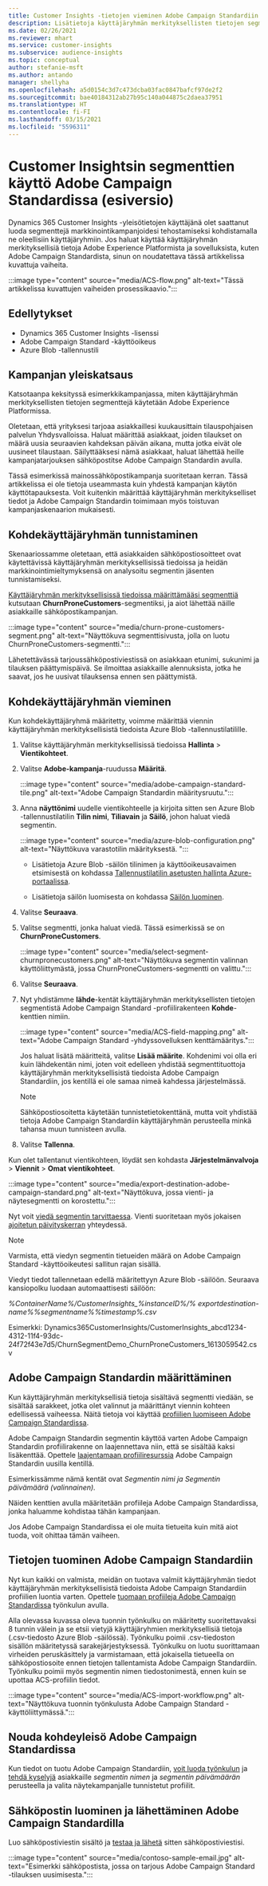 ```yaml
---
title: Customer Insights -tietojen vieminen Adobe Campaign Standardiin
description: Lisätietoja käyttäjäryhmän merkityksellisten tietojen segmenttien käytöstä Adobe Campaign Standardissa.
ms.date: 02/26/2021
ms.reviewer: mhart
ms.service: customer-insights
ms.subservice: audience-insights
ms.topic: conceptual
author: stefanie-msft
ms.author: antando
manager: shellyha
ms.openlocfilehash: a5d0154c3d7c473dcba03fac0847bafcf97de2f2
ms.sourcegitcommit: bae40184312ab27b95c140a044875c2daea37951
ms.translationtype: HT
ms.contentlocale: fi-FI
ms.lasthandoff: 03/15/2021
ms.locfileid: "5596311"
---
```

# <a name="use-customer-insights-segments-in-adobe-campaign-standard-preview"></a>Customer Insightsin segmenttien käyttö Adobe Campaign Standardissa (esiversio)

Dynamics 365 Customer Insights -yleisötietojen käyttäjänä olet saattanut luoda segmenttejä markkinointikampanjoidesi tehostamiseksi kohdistamalla ne oleellisiin käyttäjäryhmiin. Jos haluat käyttää käyttäjäryhmän merkityksellisiä tietoja Adobe Experience Platformista ja sovelluksista, kuten Adobe Campaign Standardista, sinun on noudatettava tässä artikkelissa kuvattuja vaiheita.

:::image type="content" source="media/ACS-flow.png" alt-text="Tässä artikkelissa kuvattujen vaiheiden prosessikaavio.":::

## <a name="prerequisites"></a>Edellytykset

-   Dynamics 365 Customer Insights -lisenssi
-   Adobe Campaign Standard -käyttöoikeus
-   Azure Blob -tallennustili

## <a name="campaign-overview"></a>Kampanjan yleiskatsaus

Katsotaanpa keksityssä esimerkkikampanjassa, miten käyttäjäryhmän merkityksellisten tietojen segmenttejä käytetään Adobe Experience Platformissa.

Oletetaan, että yrityksesi tarjoaa asiakkaillesi kuukausittain tilauspohjaisen palvelun Yhdysvalloissa. Haluat määrittää asiakkaat, joiden tilaukset on määrä uusia seuraavien kahdeksan päivän aikana, mutta jotka eivät ole uusineet tilaustaan. Säilyttääksesi nämä asiakkaat, haluat lähettää heille kampanjatarjouksen sähköpostitse Adobe Campaign Standardin avulla.

Tässä esimerkissä mainossähköpostikampanja suoritetaan kerran. Tässä artikkelissa ei ole tietoja useammasta kuin yhdestä kampanjan käytön käyttötapauksesta. Voit kuitenkin määrittää käyttäjäryhmän merkitykselliset tiedot ja Adobe Campaign Standardin toimimaan myös toistuvan kampanjaskenaarion mukaisesti.

## <a name="identify-your-target-audience"></a>Kohdekäyttäjäryhmän tunnistaminen

Skenaariossamme oletetaan, että asiakkaiden sähköpostiosoitteet ovat käytettävissä käyttäjäryhmän merkityksellisissä tiedoissa ja heidän markkinointimieltymyksensä on analysoitu segmentin jäsenten tunnistamiseksi.

[Käyttäjäryhmän merkityksellisissä tiedoissa määrittämääsi segmenttiä](segments.md) kutsutaan **ChurnProneCustomers**-segmentiksi, ja aiot lähettää näille asiakkaille sähköpostikampanjan.

:::image type="content" source="media/churn-prone-customers-segment.png" alt-text="Näyttökuva segmenttisivusta, jolla on luotu ChurnProneCustomers-segmentti.":::

Lähetettävässä tarjoussähköpostiviestissä on asiakkaan etunimi, sukunimi ja tilauksen päättymispäivä. Se ilmoittaa asiakkaille alennuksista, jotka he saavat, jos he uusivat tilauksensa ennen sen päättymistä.

## <a name="export-your-target-audience"></a>Kohdekäyttäjäryhmän vieminen

Kun kohdekäyttäjäryhmä määritetty, voimme määrittää viennin käyttäjäryhmän merkityksellisistä tiedoista Azure Blob -tallennustilatilille.

1. Valitse käyttäjäryhmän merkityksellisissä tiedoissa **Hallinta** > **Vientikohteet**.

1. Valitse **Adobe-kampanja**-ruudussa **Määritä**.

   :::image type="content" source="media/adobe-campaign-standard-tile.png" alt-text="Adobe Campaign Standardin määritysruutu.":::

1. Anna **näyttönimi** uudelle vientikohteelle ja kirjoita sitten sen Azure Blob -tallennustilatilin **Tilin nimi**, **Tiliavain** ja **Säilö**, johon haluat viedä segmentin.  
      
   :::image type="content" source="media/azure-blob-configuration.png" alt-text="Näyttökuva varastotilin määrityksestä. "::: 

   - Lisätietoja Azure Blob -säilön tilinimen ja käyttöoikeusavaimen etsimisestä on kohdassa [Tallennustilatilin asetusten hallinta Azure-portaalissa](/azure/storage/common/storage-account-manage).

   - Lisätietoja säilön luomisesta on kohdassa [Säilön luominen](/azure/storage/blobs/storage-quickstart-blobs-portal#create-a-container).

1. Valitse **Seuraava**.

1. Valitse segmentti, jonka haluat viedä. Tässä esimerkissä se on **ChurnProneCustomers**.

   :::image type="content" source="media/select-segment-churnpronecustomers.png" alt-text="Näyttökuva segmentin valinnan käyttöliittymästä, jossa ChurnProneCustomers-segmentti on valittu.":::

1. Valitse **Seuraava**.

1. Nyt yhdistämme **lähde**-kentät käyttäjäryhmän merkityksellisten tietojen segmentistä Adobe Campaign Standard -profiilirakenteen **Kohde**-kenttien nimiin.

   :::image type="content" source="media/ACS-field-mapping.png" alt-text="Adobe Campaign Standard -yhdyssovelluksen kenttämääritys.":::

   Jos haluat lisätä määritteitä, valitse **Lisää määrite**. Kohdenimi voi olla eri kuin lähdekentän nimi, joten voit edelleen yhdistää segmenttituottoja käyttäjäryhmän merkityksellisistä tiedoista Adobe Campaign Standardiin, jos kentillä ei ole samaa nimeä kahdessa järjestelmässä.

   > [!NOTE]
   > Sähköpostiosoitetta käytetään tunnistetietokenttänä, mutta voit yhdistää tietoja Adobe Campaign Standardiin käyttäjäryhmän perusteella minkä tahansa muun tunnisteen avulla.

1. Valitse **Tallenna**.

Kun olet tallentanut vientikohteen, löydät sen kohdasta **Järjestelmänvalvoja** > **Viennit** > **Omat vientikohteet**.

:::image type="content" source="media/export-destination-adobe-campaign-standard.png" alt-text="Näyttökuva, jossa vienti- ja näytesegmentti on korostettu.":::

Nyt voit [viedä segmentin tarvittaessa](export-destinations.md#export-data-on-demand). Vienti suoritetaan myös jokaisen [ajoitetun päivityskerran](system.md) yhteydessä.

> [!NOTE]
> Varmista, että viedyn segmentin tietueiden määrä on Adobe Campaign Standard -käyttöoikeutesi sallitun rajan sisällä.

Viedyt tiedot tallennetaan edellä määritettyyn Azure Blob -säilöön. Seuraava kansiopolku luodaan automaattisesti säilöön:

*%ContainerName%/CustomerInsights_%instanceID%/% exportdestination-name%_%segmentname%_%timestamp%.csv*

Esimerkki: Dynamics365CustomerInsights/CustomerInsights_abcd1234-4312-11f4-93dc-24f72f43e7d5/ChurnSegmentDemo_ChurnProneCustomers_1613059542.csv

## <a name="configure-adobe-campaign-standard"></a>Adobe Campaign Standardin määrittäminen

Kun käyttäjäryhmän merkityksellisiä tietoja sisältävä segmentti viedään, se sisältää sarakkeet, jotka olet valinnut ja määrittänyt viennin kohteen edellisessä vaiheessa. Näitä tietoja voi käyttää [profiilien luomiseen Adobe Campaign Standardissa](https://experienceleague.adobe.com/docs/campaign-standard/using/profiles-and-audiences/managing-profiles/about-profiles.html#managing-profiles).

Adobe Campaign Standardin segmentin käyttöä varten Adobe Campaign Standardin profiilirakenne on laajennettava niin, että se sisältää kaksi lisäkenttää. Opettele [laajentamaan profiiliresurssia](https://experienceleague.adobe.com/docs/campaign-standard/using/developing/use-cases--extending-resources/extending-the-profile-resource-with-a-new-field.html#developing) Adobe Campaign Standardin uusilla kentillä.

Esimerkissämme nämä kentät ovat *Segmentin nimi ja Segmentin päivämäärä (valinnainen).*

Näiden kenttien avulla määritetään profiileja Adobe Campaign Standardissa, jonka haluamme kohdistaa tähän kampanjaan.

Jos Adobe Campaign Standardissa ei ole muita tietueita kuin mitä aiot tuoda, voit ohittaa tämän vaiheen.

## <a name="import-data-into-adobe-campaign-standard"></a>Tietojen tuominen Adobe Campaign Standardiin

Nyt kun kaikki on valmista, meidän on tuotava valmiit käyttäjäryhmän tiedot käyttäjäryhmän merkityksellisistä tiedoista Adobe Campaign Standardiin profiilien luontia varten. Opettele [tuomaan profiileja Adobe Campaign Standardissa](https://experienceleague.adobe.com/docs/campaign-standard/using/profiles-and-audiences/managing-profiles/creating-profiles.html#profiles-and-audiences) työnkulun avulla.

Alla olevassa kuvassa oleva tuonnin työnkulku on määritetty suoritettavaksi 8 tunnin välein ja se etsii vietyjä käyttäjäryhmien merkityksellisiä tietoja (.csv-tiedosto Azure Blob -säilössä). Työnkulku poimii .csv-tiedoston sisällön määritetyssä sarakejärjestyksessä. Työnkulku on luotu suorittamaan virheiden peruskäsittely ja varmistamaan, että jokaisella tietueella on sähköpostiosoite ennen tietojen tallentamista Adobe Campaign Standardiin. Työnkulku poimii myös segmentin nimen tiedostonimestä, ennen kuin se upottaa ACS-profiilin tiedot.

:::image type="content" source="media/ACS-import-workflow.png" alt-text="Näyttökuva tuonnin työnkulusta Adobe Campaign Standard -käyttöliittymässä.":::

## <a name="retrieve-the-audience-in-adobe-campaign-standard"></a>Nouda kohdeyleisö Adobe Campaign Standardissa

Kun tiedot on tuotu Adobe Campaign Standardiin, [voit luoda työnkulun](https://experienceleague.adobe.com/docs/campaign-standard/using/managing-processes-and-data/workflow-general-operation/building-a-workflow.html#managing-processes-and-data) ja [tehdä kyselyjä](https://experienceleague.adobe.com/docs/campaign-standard/using/managing-processes-and-data/targeting-activities/query.html#managing-processes-and-data) asiakkaille *segmentin nimen* ja *segmentin päivämäärän* perusteella ja valita näytekampanjalle tunnistetut profiilit.

## <a name="create-and-send-the-email-using-adobe-campaign-standard"></a>Sähköpostin luominen ja lähettäminen Adobe Campaign Standardilla

Luo sähköpostiviestin sisältö ja [testaa ja lähetä](https://experienceleague.adobe.com/docs/campaign-standard/using/testing-and-sending/get-started-sending-messages.html#preparing-and-testing-messages) sitten sähköpostiviestisi.

:::image type="content" source="media/contoso-sample-email.jpg" alt-text="Esimerkki sähköpostista, jossa on tarjous Adobe Campaign Standard -tilauksen uusimisesta.":::